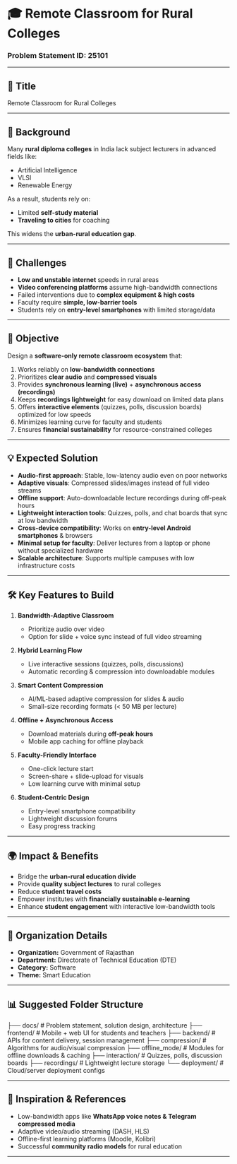 # 🎓 Remote Classroom for Rural Colleges  
### Problem Statement ID: 25101  

---

## 📌 Title  
Remote Classroom for Rural Colleges  

---

## 📝 Background  
Many **rural diploma colleges** in India lack subject lecturers in advanced fields like:  
- Artificial Intelligence  
- VLSI  
- Renewable Energy  

As a result, students rely on:  
- Limited **self-study material**  
- **Traveling to cities** for coaching  

This widens the **urban-rural education gap**.  

---

## 🚧 Challenges  
- **Low and unstable internet** speeds in rural areas  
- **Video conferencing platforms** assume high-bandwidth connections  
- Failed interventions due to **complex equipment & high costs**  
- Faculty require **simple, low-barrier tools**  
- Students rely on **entry-level smartphones** with limited storage/data  

---

## 🎯 Objective  
Design a **software-only remote classroom ecosystem** that:  
1. Works reliably on **low-bandwidth connections**  
2. Prioritizes **clear audio** and **compressed visuals**  
3. Provides **synchronous learning (live)** + **asynchronous access (recordings)**  
4. Keeps **recordings lightweight** for easy download on limited data plans  
5. Offers **interactive elements** (quizzes, polls, discussion boards) optimized for low speeds  
6. Minimizes learning curve for faculty and students  
7. Ensures **financial sustainability** for resource-constrained colleges  

---

## 💡 Expected Solution  
- **Audio-first approach**: Stable, low-latency audio even on poor networks  
- **Adaptive visuals**: Compressed slides/images instead of full video streams  
- **Offline support**: Auto-downloadable lecture recordings during off-peak hours  
- **Lightweight interaction tools**: Quizzes, polls, and chat boards that sync at low bandwidth  
- **Cross-device compatibility**: Works on **entry-level Android smartphones** & browsers  
- **Minimal setup for faculty**: Deliver lectures from a laptop or phone without specialized hardware  
- **Scalable architecture**: Supports multiple campuses with low infrastructure costs  

---

## 🛠️ Key Features to Build  
1. **Bandwidth-Adaptive Classroom**  
   - Prioritize audio over video  
   - Option for slide + voice sync instead of full video streaming  

2. **Hybrid Learning Flow**  
   - Live interactive sessions (quizzes, polls, discussions)  
   - Automatic recording & compression into downloadable modules  

3. **Smart Content Compression**  
   - AI/ML-based adaptive compression for slides & audio  
   - Small-size recording formats (< 50 MB per lecture)  

4. **Offline + Asynchronous Access**  
   - Download materials during **off-peak hours**  
   - Mobile app caching for offline playback  

5. **Faculty-Friendly Interface**  
   - One-click lecture start  
   - Screen-share + slide-upload for visuals  
   - Low learning curve with minimal setup  

6. **Student-Centric Design**  
   - Entry-level smartphone compatibility  
   - Lightweight discussion forums  
   - Easy progress tracking  

---

## 🌍 Impact & Benefits  
- Bridge the **urban-rural education divide**  
- Provide **quality subject lectures** to rural colleges  
- Reduce **student travel costs**  
- Empower institutes with **financially sustainable e-learning**  
- Enhance **student engagement** with interactive low-bandwidth tools  

---

## 🏢 Organization Details  
- **Organization:** Government of Rajasthan  
- **Department:** Directorate of Technical Education (DTE)  
- **Category:** Software  
- **Theme:** Smart Education  

---

## 📊 Suggested Folder Structure  
├── docs/ # Problem statement, solution design, architecture
├── frontend/ # Mobile + web UI for students and teachers
├── backend/ # APIs for content delivery, session management
├── compression/ # Algorithms for audio/visual compression
├── offline_mode/ # Modules for offline downloads & caching
├── interaction/ # Quizzes, polls, discussion boards
├── recordings/ # Lightweight lecture storage
└── deployment/ # Cloud/server deployment configs

---

## 🔗 Inspiration & References  
- Low-bandwidth apps like **WhatsApp voice notes & Telegram compressed media**  
- Adaptive video/audio streaming (DASH, HLS)  
- Offline-first learning platforms (Moodle, Kolibri)  
- Successful **community radio models** for rural education  

---
